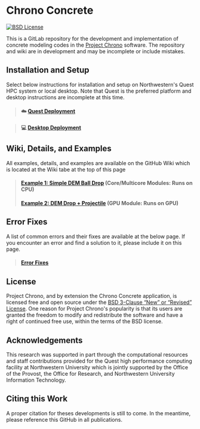 # Chrono Concrete

&#x20;[![BSD License](http://www.projectchrono.org/assets/logos/chrono-bsd.svg)](LICENSE)

This is a GitLab repository for the development and implementation of concrete modeling codes in the [Project Chrono](https://www.projectchrono.org) software. The repository and wiki are in development and may be incomplete or include mistakes.

## Installation and Setup

Select below instructions for installation and setup on Northwestern's Quest HPC system or local desktop. Note that Quest is the preferred platform and desktop instructions are incomplete at this time.

> #### :cloud: [Quest Deployment](wiki/usage-instructions/installation-and-setup.md)

> #### :computer: [Desktop Deployment](wiki/usage-instructions/installation-and-setup-1.md)

## Wiki, Details, and Examples

All examples, details, and examples are available on the GitHub Wiki which is located at the Wiki tabe at the top of this page

> #### [Example 1: Simple DEM Ball Drop](wiki/examples/example-1-simple-dem-ball-drop.md) (Core/Multicore Modules: Runs on CPU)
>
> #### [Example 2: DEM Drop + Projectile](wiki/examples/example-1-simple-dem-ball-drop-1.md) (GPU Module: Runs on GPU)&#x20;

## Error Fixes

A list of common errors and their fixes are available at the below page. If you encounter an error and find a solution to it, please include it on this page.

> #### [Error Fixes](./#error-fixes)

## License

Project Chrono, and by extension the Chrono Concrete application, is licensed free and open source under the [BSD 3-Clause “New” or “Revised” License](https://choosealicense.com/licenses/bsd-3-clause/). One reason for Project Chrono's popularity is that its users are granted the freedom to modify and redistribute the software and have a right of continued free use, within the terms of the BSD license.

## Acknowledgements

This research was supported in part through the computational resources and staff contributions provided for the Quest high performance computing facility at Northwestern University which is jointly supported by the Office of the Provost, the Office for Research, and Northwestern University Information Technology.

## Citing this Work

A proper citation for theses developments is still to come. In the meantime, please reference this GitHub in all publications.
